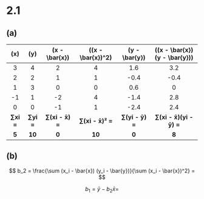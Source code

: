 # 2.1
## (a)
| \(x\) | \(y\) | \(x - \bar{x}\) | \((x - \bar{x})^2\) | \(y - \bar{y}\) | \((x - \bar{x})(y - \bar{y})\) |
|:-----:|:-----:|:----------------:|:------------------:|:----------------:|:--------------------------:|
| 3     | 4     | 2                | 4                  | 1.6              | 3.2                          |
| 2     | 2     | 1                | 1                  | -0.4             | -0.4                         |
| 1     | 3     | 0                | 0                  | 0.6              | 0                            |
| -1    | 1     | -2               | 4                  | -1.4             | 2.8                          |
| 0     | 0     | -1               | 1                  | -2.4             | 2.4                          |
| **∑xi =** | **∑yi =** | **∑(xi - x̄) =** | **∑(xi - x̄)² =** | **∑(yi - ȳ) =** | **∑(xi - x̄)(yi - ȳ) =** |
| **5** | **10** | **0** | **10** | **0** | **8** |
## (b)
$$
b_2 = \frac{\sum (x_i - \bar{x}) (y_i - \bar{y})}{\sum (x_i - \bar{x})^2} = 
$$

$$
b_1 = \bar{y} - b_2 \bar{x} = 
$$
